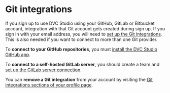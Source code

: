 # Git integrations

If you sign up to use DVC Studio using your GitHub, GitLab or Bitbucket account,
integration with that Git account gets created during sign up. If you sign in
with your email address, you will need to
[set up the Git integrations](/doc/studio/user-guide/account-and-billing#git-integrations).
This is also needed if you want to connect to more than one Git provider.

To **connect to your GitHub repositories**, you must
[install the DVC Studio GitHub app](/doc/studio/user-guide/git-integrations/github-app).

To **connect to a self-hosted GitLab server**, you should create a team and
[set up the GitLab server connection](/doc/studio/user-guide/git-integrations/custom-gitlab-server).

You can **remove a Git integration** from your account by visiting the
[Git integrations sections of your profile page](/doc/studio/user-guide/account-and-billing#git-integrations).
